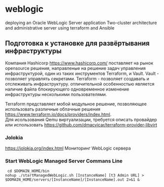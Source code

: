 # weblogic

deploying an Oracle WebLogic Server application Two-cluster architecture and administrative server using terraform and Ansible

## Подготовка к установке для развёртывания инфраструктуры

Компания Hashicorp <https://www.hashicorp.com/> поставляет на рынок opensource решения, направленые на решение задач управления инфраструктурой, один из таких инструментов Terraform, и Vault.
Vault - позволяет управлять секретами.
Terraform - позволяет создавать и отслеживать инфраструктуру. отличительной особенностью является наличие файла блокирующего одновременное изменение инфраструктуры несколькими пользователями.

Terraform представляет мобой модульное решение, позволяющее использовать различные облачные решения <https://www.terraform.io/docs/providers/index.html>. </br>
Для исользования Qemu виртуализации, требуется описать провайдер или использовать <https://github.com/dmacvicar/terraform-provider-libvirt>

### Jolokia

<https://jolokia.org/index.html> Мониторинг WebLogic сервера

### Start WebLogic Managed Server Commans Line

<pre><code> cd $DOMAIN_HOME/bin
nohup ./startManagedWebLogic.sh [InstanceName] [t3 Admin URL] > $DOMAIN_HOME/servers/[InstanceName]/[InstanceName].out 2>&1 &
</pre></code>
